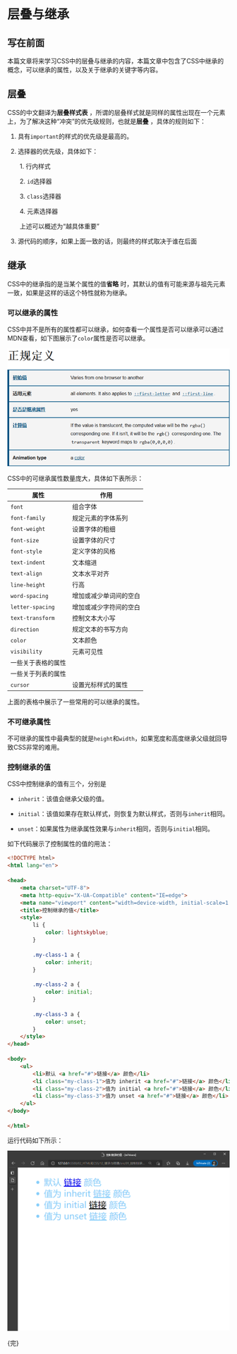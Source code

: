 # 层叠与继承

## 写在前面

本篇文章将来学习CSS中的层叠与继承的内容，本篇文章中包含了CSS中继承的概念，可以继承的属性，以及关于继承的关键字等内容。

## 层叠

CSS的中文翻译为**层叠样式表** ，所谓的层叠样式就是同样的属性出现在一个元素上，为了解决这种“冲突”的优先级规则，也就是**层叠** ，具体的规则如下：

1. 具有`important`的样式的优先级是最高的。

2. 选择器的优先级，具体如下：

&ensp;&ensp;&ensp;&ensp;1. 行内样式

&ensp;&ensp;&ensp;&ensp;2. `id`选择器

&ensp;&ensp;&ensp;&ensp;3. `class`选择器

&ensp;&ensp;&ensp;&ensp;4. 元素选择器

&ensp;&ensp;&ensp;&ensp;上述可以概述为“越具体重要”

3. 源代码的顺序，如果上面一致的话，则最终的样式取决于谁在后面

## 继承

CSS中的继承指的是当某个属性的值**省略** 时，其默认的值有可能来源与祖先元素一致，如果是这样的话这个特性就称为继承。

### 可以继承的属性

CSS中并不是所有的属性都可以继承，如何查看一个属性是否可以继承可以通过MDN查看，如下图展示了`color`属性是否可以继承。

![](image/01_color%E5%B1%9E%E6%80%A7%E6%98%AF%E5%90%A6%E5%8F%AF%E4%BB%A5%E7%BB%A7%E6%89%BF.png)

CSS中的可继承属性数量庞大，具体如下表所示：

|属性|作用|
|---|---|
|`font`|组合字体|
|`font-family`|规定元素的字体系列|
|`font-weight`|设置字体的粗细|
|`font-size`|设置字体的尺寸|
|`font-style`|定义字体的风格|
|`text-indent`|文本缩进|
|`text-align`|文本水平对齐|
|`line-height`|行高|
|`word-spacing`|增加或减少单词间的空白|
|`letter-spacing`|增加或减少字符间的空白|
|`text-transform`|控制文本大小写|
|`direction`|规定文本的书写方向|
|`color`|文本颜色|
|`visibility`|元素可见性|
|一些关于表格的属性| |
|一些关于列表的属性| |
|`cursor`|设置光标样式的属性|



上面的表格中展示了一些常用的可以继承的属性。

### 不可继承属性

不可继承的属性中最典型的就是`height`和`width`，如果宽度和高度继承父级就回导致CSS非常的难用。

### 控制继承的值

CSS中控制继承的值有三个，分别是

- `inherit`：该值会继承父级的值。

- `initial`：该值如果存在默认样式，则恢复为默认样式，否则与`inherit`相同。

- `unset`：如果属性为继承属性效果与`inherit`相同，否则与`initial`相同。

如下代码展示了控制属性的值的用法：

```html
<!DOCTYPE html>
<html lang="en">

<head>
    <meta charset="UTF-8">
    <meta http-equiv="X-UA-Compatible" content="IE=edge">
    <meta name="viewport" content="width=device-width, initial-scale=1.0">
    <title>控制继承的值</title>
    <style>
        li {
            color: lightskyblue;
        }

        .my-class-1 a {
            color: inherit;
        }

        .my-class-2 a {
            color: initial;
        }

        .my-class-3 a {
            color: unset;
        }
    </style>
</head>

<body>
    <ul>
        <li>默认 <a href="#">链接</a> 颜色</li>
        <li class="my-class-1">值为 inherit <a href="#">链接</a> 颜色</li>
        <li class="my-class-2">值为 initial <a href="#">链接</a> 颜色</li>
        <li class="my-class-3">值为 unset <a href="#">链接</a> 颜色</li>
    </ul>
</body>

</html>
```


运行代码如下所示：

![](image/02_%E6%8E%A7%E5%88%B6%E5%B1%9E%E6%80%A7%E7%9A%84%E5%80%BC.png)

{完}


